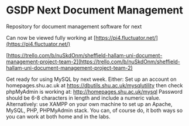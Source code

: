 # GSDP Next Document Management
Repository for document management software for next

Can now be viewed fully working at [https://pi4.fluctuator.net/](https://pi4.fluctuator.net/)

[https://trello.com/b/nuSkdOnm/sheffield-hallam-uni-document-management-project-team-2](https://trello.com/b/nuSkdOnm/sheffield-hallam-uni-document-management-project-team-2)


Get ready for using MySQL by next week.
Either:
Set up an account on homepages.shu.ac.uk at
https://dbutils.shu.ac.uk/mysqlutility
then check phpMyAdmin is working at:
http://homepages.shu.ac.uk/mysql
Password should be 6-8 characters in length and include a numeric value.
Alternatively:
use XAMPP on your own machine to set up an Apache, MySQL, PHP, PHPMyAdmin stack.
You can, of course do, it both ways so you can work at both home and in the labs.
